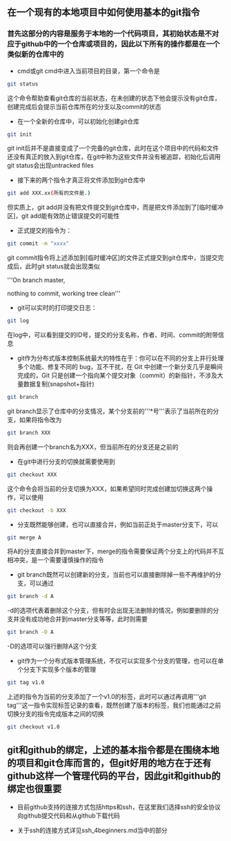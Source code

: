 ## 在一个现有的本地项目中如何使用基本的git指令
### 首先这部分的内容是服务于本地的一个代码项目，其初始状态是不对应于github中的一个仓库或项目的，因此以下所有的操作都是在一个类似新的仓库中的

* cmd或git cmd中进入当前项目的目录，第一个命令是
```bash
git status
```
  这个命令帮助查看git仓库的当前状态，在未创建的状态下他会提示没有git仓库，创建完成后会提示当前仓库所在的分支以及commit的状态

* 在一个全新的仓库中，可以初始化创建git仓库
```bash
git init
```
  git init后并不是直接变成了一个完备的git仓库，此时在这个项目中的代码和文件还没有真正的放入到git仓库，在git中称为这些文件并没有被追踪，初始化后调用git status会出现untracked files

* 接下来的两个指令才真正将文件添加到git仓库中
```bash
git add XXX.xx(所有的文件是.)
```
  但实质上，git add并没有把文件提交到git仓库中，而是把文件添加到了[临时缓冲区]，git add能有效防止错误提交的可能性

* 正式提交的指令为：
```bash
git commit -m "xxxx"
```
  git commit指令将上述添加到[临时缓冲区]的文件正式提交到git仓库中，当提交完成后，此时git status就会出现类似
  
  '''On branch master,
  
  nothing to commit, working tree clean'''

* git可以实时的打印提交日志：
```bash
git log
```
  在log中，可以看到提交的ID号，提交的分支名称，作者、时间、commit的附带信息

* git作为分布式版本控制系统最大的特性在于：你可以在不同的分支上并行处理多个功能、修复不同的 bug，互不干扰，在 Git 中创建一个新分支几乎是瞬间完成的，Git 只是创建一个指向某个提交对象（commit）的新指针，不涉及大量数据复制(snapshot+指针)
```bash
git branch
```
  git branch显示了仓库中的分支情况，某个分支前的'''*号'''表示了当前所在的分支，如果将指令改为
```bash
git branch XXX
```
  则会再创建一个branch名为XXX，但当前所在的分支还是之前的

* 在git中进行分支的切换就需要使用到
```bash
git checkout XXX
```
  这个命令会将当前的分支切换为XXX，如果希望同时完成创建加切换这两个操作，可以使用
```bash
git checkout -b XXX
```
* 分支既然能够创建，也可以直接合并，例如当前正处于master分支下，可以
```bash
git merge A
```
  将A的分支直接合并到master下，merge的指令需要保证两个分支上的代码并不互相冲突，是一个需要谨慎操作的指令

* git branch既然可以创建新的分支，当前也可以直接删除掉一些不再维护的分支，可以通过
```bash
git branch -d A
```
  -d的选项代表着删除这个分支，但有时会出现无法删除的情况，例如要删除的分支并没有成功地合并到master分支等等，此时则需要
```bash
git branch -D A
```
-D的选项可以强行删除A这个分支

* git作为一个分布式版本管理系统，不仅可以实现多个分支的管理，也可以在单个分支下实现多个版本的管理
```bash
git tag v1.0
```
上述的指令为当前的分支添加了一个v1.0的标签，此时可以通过再调用'''git tag'''这一指令实现标签记录的查看，既然创建了版本的标签，我们也能通过之前切换分支的指令完成版本之间的切换
```bash
git checkout v1.0
```
## git和github的绑定，上述的基本指令都是在围绕本地的项目和git仓库而言的，但git好用的地方在于还有github这样一个管理代码的平台，因此git和github的绑定也很重要

* 目前github支持的连接方式包括https和ssh，在这里我们选择ssh的安全协议向github提交代码和从github下载代码

* 关于ssh的连接方式详见ssh_4beginners.md当中的部分
